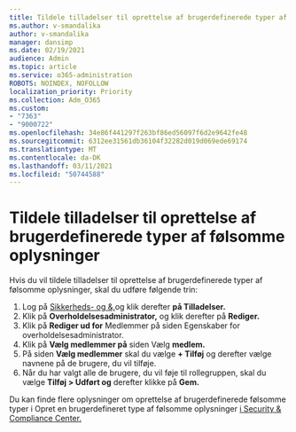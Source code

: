 ```yaml
---
title: Tildele tilladelser til oprettelse af brugerdefinerede typer af følsomme oplysninger
ms.author: v-smandalika
author: v-smandalika
manager: dansimp
ms.date: 02/19/2021
audience: Admin
ms.topic: article
ms.service: o365-administration
ROBOTS: NOINDEX, NOFOLLOW
localization_priority: Priority
ms.collection: Adm_O365
ms.custom:
- "7363"
- "9000722"
ms.openlocfilehash: 34e86f441297f263bf86ed56097f6d2e9642fe48
ms.sourcegitcommit: 6312ee31561db36104f32282d019d069ede69174
ms.translationtype: MT
ms.contentlocale: da-DK
ms.lasthandoff: 03/11/2021
ms.locfileid: "50744588"
---
```

# <a name="assign-permissions-for-custom-sensitive-information-type-creation"></a>Tildele tilladelser til oprettelse af brugerdefinerede typer af følsomme oplysninger

Hvis du vil tildele tilladelser til oprettelse af brugerdefinerede typer af følsomme oplysninger, skal du udføre følgende trin:

1. Log på [Sikkerheds- og &,](https://sip.protection.office.com/)og klik derefter **på Tilladelser.**
2. Klik på **Overholdelsesadministrator,** og klik derefter på **Rediger.**
3. Klik på **Rediger ud for** Medlemmer på siden Egenskaber for overholdelsesadministrator.  
4. Klik på **Vælg medlemmer på** siden Vælg **medlem.**
5. På siden **Vælg medlemmer** skal du vælge **+ Tilføj** og derefter vælge navnene på de brugere, du vil tilføje.
6. Når du har valgt alle de brugere, du vil føje til rollegruppen, skal du vælge **Tilføj > Udført og** derefter klikke på **Gem.**

Du kan finde flere oplysninger om oprettelse af brugerdefinerede følsomme typer i Opret en brugerdefineret type af følsomme oplysninger [i Security & Compliance Center.](https://docs.microsoft.com/microsoft-365/compliance/create-a-custom-sensitive-information-type)